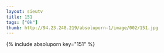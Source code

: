 ```yaml
--- 
layout: sieutv
title: 151
tags: ["0k"]
thumb: http://94.23.248.219/absoluporn-1/image/002/151.jpg
---
```

{% include absoluporn key="151" %} 
